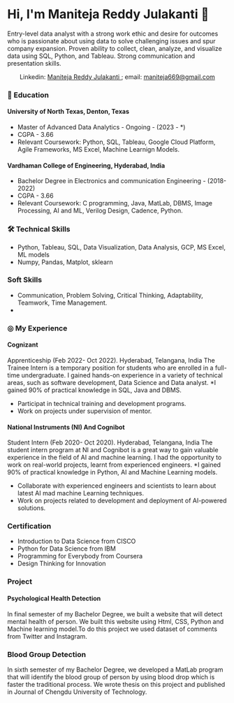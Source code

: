 # Hi, I'm Maniteja Reddy Julakanti 👋
Entry-level data analyst with a strong work ethic and desire for outcomes who is passionate about using data to solve challenging issues and spur company expansion. Proven ability to collect, clean, analyze, and visualize data using SQL, Python, and Tableau. Strong communication and presentation skills.

<p align='center'>  
   Linkedin: <a href="https://www.linkedin.com/in/maniteja-reddy/"> 
       Maniteja Reddy Julakanti
   </a>;
   email: <a href='mailto:maniteja669@gmail.com'>maniteja669@gmail.com</a>
</p>


### 📖 Education

#### University of North Texas, Denton, Texas
- Master of Advanced Data Analytics - Ongoing - (2023 - *)
- CGPA - 3.66
- Relevant Coursework: Python, SQL, Tableau, Google Cloud Platform, Agile Frameworks, MS Excel, Machine Learnign Models.

#### Vardhaman College of Engineering, Hyderabad, India
- Bachelor Degree in Electronics and communication Engineering - (2018-2022)
-  CGPA - 3.66
-  Relevant Coursework: C programming, Java, MatLab, DBMS, Image Processing, AI and ML, Verilog Design, Cadence, Python.  


### 🛠 Technical Skills
*   Python, Tableau, SQL, Data Visualization, Data Analysis, GCP, MS Excel, ML models
*   Numpy, Pandas, Matplot, sklearn
  
###  Soft Skills
* Communication, Problem Solving, Critical Thinking, Adaptability, Teamwork, Time Management.
* 
### ◎ My Experience 
#### Cognizant 
Apprenticeship (Feb 2022- Oct 2022). Hyderabad, Telangana, India
The Trainee Intern is a temporary position for students who are enrolled in a full-time undergraduate. I gained hands-on experience in a variety of technical areas, such as software development, Data Science and Data analyst.
   *I gained 90% of practical knowledge in SQL, Java and DBMS.
   * Participat in technical training and development programs.
   * Work on projects under supervision of mentor.

#### National Instruments (NI) And Cognibot
Student Intern (Feb 2020- Oct 2020). Hyderabad, Telangana, India
The student intern program at NI and Cognibot is a great way to gain valuable experience in the field of AI and machine learning. I had the opportunity to work on real-world projects, learnt from experienced engineers.
*I gained 90% of practical knowledge in Python, AI and Machine Learning models.
* Collaborate with experienced engineers and scientists to learn about latest AI mad machine Learning techniques.
*  Work on projects related to development and deployment of AI-powered solutions.

### Certification
* Introduction to Data Science from CISCO
* Python for Data Science from IBM
* Programming for Everybody from Coursera
* Design Thinking for Innovation
### Project
#### Psychological Health Detection
In final semester of my Bachelor Degree, we built a website that will detect mental health of person. We built this website using Html, CSS, Python and Machine learning model.To do this project we used dataset of comments from Twitter and Instagram.
### Blood Group Detection
In sixth semester of my Bachelor Degree, we developed a MatLab program that will identify the blood group of person by using blood drop which is faster the traditional process. We wrote thesis on this project and published in Journal of Chengdu University of Technology.

